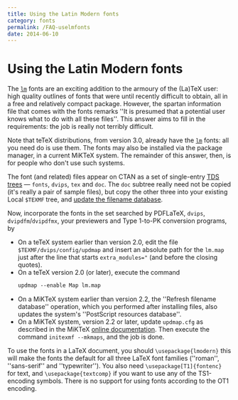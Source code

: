 ```yaml
---
title: Using the Latin Modern fonts
category: fonts
permalink: /FAQ-uselmfonts
date: 2014-06-10
---
```


# Using the Latin Modern fonts

The [`lm`](https://ctan.org/pkg/lm) fonts are an exciting addition to
the armoury of the (La)TeX user: high quality outlines of fonts that
were until recently difficult to obtain, all in a free and
relatively compact package.  However, the spartan information file
that comes with the fonts remarks ''It is presumed that a potential
user knows what to do with all these files''.  This answer aims to
fill in the requirements: the job is really not terribly difficult.

Note that teTeX distributions, from version&nbsp;3.0, already have the
[`lm`](https://ctan.org/pkg/lm) fonts: all you need do is use them.  The fonts may also
be installed via the package manager, in a current MiKTeX system.
The remainder of this answer, then, is for people who don't use such
systems.

The font (and related) files appear on CTAN as a set of
single-entry [TDS trees](/FAQ-tds)&nbsp;&mdash;
`fonts`, `dvips`, `tex` and `doc`.  The `doc`
subtree really need not be copied (it's really a pair of sample
files), but copy the other three into your existing Local
`$TEXMF` tree, and
[update the filename database](/FAQ-inst-wlcf).

Now, incorporate the fonts in the set searched by PDFLaTeX,
`dvips`, `dvipdfm`/`dvipdfmx`, your
previewers and Type&nbsp;1-to-PK conversion programs, by
  

-  On a teTeX system earlier than version&nbsp;2.0, edit the file
    `$TEXMF/dvips/config/updmap` 
    and insert an absolute path for the `lm.map` just after the
    line that starts `extra_modules="` (and before the closing
    quotes).
-  On a teTeX version&nbsp;2.0 (or later), execute the command
    ```latex
    updmap --enable Map lm.map
    ```
-  On a MiKTeX system earlier than version&nbsp;2.2, the ''Refresh
    filename database'' operation, which you performed after installing
    files, also updates the system's ''PostScript resources database''.
-  On a MiKTeX system, version&nbsp;2.2 or later, update
    `updmap.cfg` as described in the MiKTeX 
    [online documentation](http://docs.miktex.org/manual/psfonts.html#chgupdmapcfg).
    Then execute the command `initexmf --mkmaps`, and the
    job is done.

To use the fonts in a LaTeX document, you should
  `\usepackage{lmodern}`
this will make the fonts the default
for all three LaTeX font families (''roman'', ''sans-serif'' and
''typewriter'').  You also need 
  `\usepackage[T1]{fontenc}`
for text, and 
  `\usepackage{textcomp}`
if you want to use any of the TS1-encoding symbols.  There is
no support for using fonts according to the OT1 encoding.

